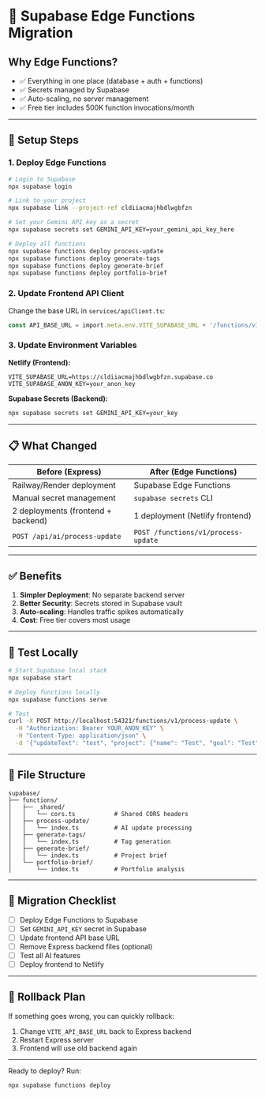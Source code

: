 # 🚀 Supabase Edge Functions Migration

## Why Edge Functions?
- ✅ Everything in one place (database + auth + functions)
- ✅ Secrets managed by Supabase  
- ✅ Auto-scaling, no server management
- ✅ Free tier includes 500K function invocations/month

---

## 🔧 Setup Steps

### 1. Deploy Edge Functions

```bash
# Login to Supabase
npx supabase login

# Link to your project
npx supabase link --project-ref cldiiacmajhbdlwgbfzn

# Set your Gemini API key as a secret
npx supabase secrets set GEMINI_API_KEY=your_gemini_api_key_here

# Deploy all functions
npx supabase functions deploy process-update
npx supabase functions deploy generate-tags
npx supabase functions deploy generate-brief
npx supabase functions deploy portfolio-brief
```

### 2. Update Frontend API Client

Change the base URL in `services/apiClient.ts`:

```typescript
const API_BASE_URL = import.meta.env.VITE_SUPABASE_URL + '/functions/v1';
```

### 3. Update Environment Variables

**Netlify (Frontend):**
```
VITE_SUPABASE_URL=https://cldiiacmajhbdlwgbfzn.supabase.co
VITE_SUPABASE_ANON_KEY=your_anon_key
```

**Supabase Secrets (Backend):**
```bash
npx supabase secrets set GEMINI_API_KEY=your_key
```

---

## 📋 What Changed

| Before (Express) | After (Edge Functions) |
|---|---|
| Railway/Render deployment | Supabase Edge Functions |
| Manual secret management | `supabase secrets` CLI |
| 2 deployments (frontend + backend) | 1 deployment (Netlify frontend) |
| `POST /api/ai/process-update` | `POST /functions/v1/process-update` |

---

## ✅ Benefits

1. **Simpler Deployment**: No separate backend server
2. **Better Security**: Secrets stored in Supabase vault
3. **Auto-scaling**: Handles traffic spikes automatically
4. **Cost**: Free tier covers most usage

---

## 🧪 Test Locally

```bash
# Start Supabase local stack
npx supabase start

# Deploy functions locally
npx supabase functions serve

# Test
curl -X POST http://localhost:54321/functions/v1/process-update \
  -H "Authorization: Bearer YOUR_ANON_KEY" \
  -H "Content-Type: application/json" \
  -d '{"updateText": "test", "project": {"name": "Test", "goal": "Test"}}'
```

---

## 📁 File Structure

```
supabase/
├── functions/
│   ├── _shared/
│   │   └── cors.ts           # Shared CORS headers
│   ├── process-update/
│   │   └── index.ts          # AI update processing
│   ├── generate-tags/
│   │   └── index.ts          # Tag generation
│   ├── generate-brief/
│   │   └── index.ts          # Project brief
│   └── portfolio-brief/
│       └── index.ts          # Portfolio analysis
```

---

## 🚨 Migration Checklist

- [ ] Deploy Edge Functions to Supabase
- [ ] Set `GEMINI_API_KEY` secret in Supabase
- [ ] Update frontend API base URL
- [ ] Remove Express backend files (optional)
- [ ] Test all AI features
- [ ] Deploy frontend to Netlify

---

## 🔄 Rollback Plan

If something goes wrong, you can quickly rollback:

1. Change `VITE_API_BASE_URL` back to Express backend
2. Restart Express server
3. Frontend will use old backend again

---

Ready to deploy? Run:
```bash
npx supabase functions deploy
```
